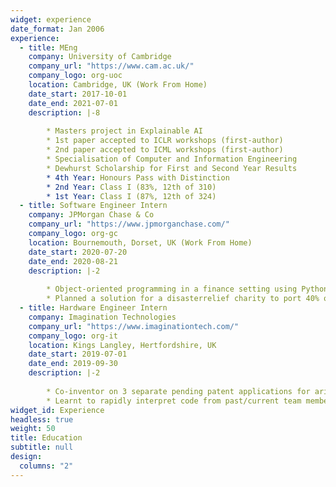 ```yaml
---
widget: experience
date_format: Jan 2006
experience:
  - title: MEng
    company: University of Cambridge
    company_url: "https://www.cam.ac.uk/"
    company_logo: org-uoc
    location: Cambridge, UK (Work From Home)
    date_start: 2017-10-01
    date_end: 2021-07-01
    description: |-8
        
        * Masters project in Explainable AI
        * 1st paper accepted to ICLR workshops (first-author)
        * 2nd paper accepted to ICML workshops (first-author)
        * Specialisation of Computer and Information Engineering
        * Dewhurst Scholarship for First and Second Year Results
        * 4th Year: Honours Pass with Distinction
        * 2nd Year: Class I (83%, 12th of 310)
        * 1st Year: Class I (87%, 12th of 324)
  - title: Software Engineer Intern
    company: JPMorgan Chase & Co
    company_url: "https://www.jpmorganchase.com/"
    company_logo: org-gc
    location: Bournemouth, Dorset, UK (Work From Home)
    date_start: 2020-07-20
    date_end: 2020-08-21
    description: |-2
        
        * Object-oriented programming in a finance setting using Python (testing with pytest), Flask, sklearn, tensorflow and SQL
        * Planned a solution for a disasterrelief charity to port 40% of in-person training to online training and initiated contact with a software-service company to discuss technical and financial details of our solution (£200k+ annual savings proposed)
  - title: Hardware Engineer Intern
    company: Imagination Technologies
    company_url: "https://www.imaginationtech.com/"
    company_logo: org-it
    location: Kings Langley, Hertfordshire, UK
    date_start: 2019-07-01
    date_end: 2019-09-30
    description: |-2
        
        * Co-inventor on 3 separate pending patent applications for arithmetic hardware designs with improved PPA (Power, Performance, Area) over industry standards; worked with the datapath team in an R&D environment
        * Learnt to rapidly interpret code from past/current team members and make changes (Linux, Python, Perforce, VHDL)
widget_id: Experience
headless: true
weight: 50
title: Education
subtitle: null
design:
  columns: "2"
---
```

